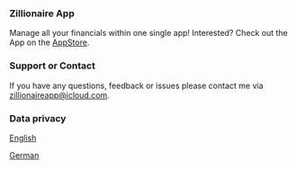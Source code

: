 ### Zillionaire App

Manage all your financials within one single app!
Interested? Check out the App on the [AppStore](https://apps.apple.com/us/app/zillionaire/id1582291065).

### Support or Contact

If you have any questions, feedback or issues please contact me via [zillionaireapp@icloud.com](mailto:zillionaireapp@icloud.com).

### Data privacy
[English](privacy-en.md)

[German](privacy-de.md)

